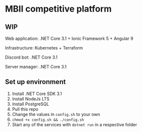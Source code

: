 # MBII competitive platform


## WIP


Web application: .NET Core 3.1 + Ionic Framework 5 + Angular 9

Infrastructure: Kubernetes + Terraform

Discord bot: .NET Core 3.1

Server manager: .NET Core 3.1


## Set up environment

1. Install .NET Core SDK 3.1
2. Install NodeJs LTS
3. Install PostgreSQL
4. Pull this repo
5. Change the values in `config.sh` to your own
6. `chmod +x config.sh && ./config.sh`
7. Start any of the services with `dotnet run` in a respective folder
